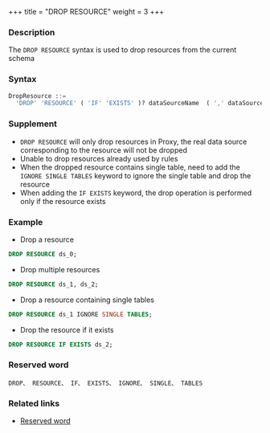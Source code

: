 +++
title = "DROP RESOURCE"
weight = 3
+++

### Description

The `DROP RESOURCE` syntax is used to drop resources from the current schema

### Syntax
```SQL
DropResource ::=
  'DROP' 'RESOURCE' ( 'IF' 'EXISTS' )? dataSourceName  ( ',' dataSourceName )* ( 'IGNORE' 'SINGLE' 'TABLES' )?
```

### Supplement

- `DROP RESOURCE` will only drop resources in Proxy, the real data source corresponding to the resource will not be dropped
- Unable to drop resources already used by rules
- When the dropped resource contains single table, need to add the `IGNORE SINGLE TABLES` keyword to ignore the single table and drop the resource
- When adding the `IF EXISTS` keyword, the drop operation is performed only if the resource exists

### Example
- Drop a resource
```SQL
DROP RESOURCE ds_0;
```

- Drop multiple resources
```SQL
DROP RESOURCE ds_1, ds_2;
```

- Drop a resource containing single tables
```SQL
DROP RESOURCE ds_1 IGNORE SINGLE TABLES;
```

- Drop the resource if it exists
```SQL
DROP RESOURCE IF EXISTS ds_2;
```

### Reserved word

    DROP、 RESOURCE、 IF、 EXISTS、 IGNORE、 SINGLE、 TABLES

### Related links
- [Reserved word](/en/reference/distsql/syntax/reserved-word/)